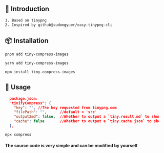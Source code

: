 ## 📖 Introduction

```bash
1. Based on tinypng
2. Inspired by github@sudongyuer/easy-tinypng-cli
```


## 📦 Installation


```bash
pnpm add tiny-compress-images

yarn add tiny-compress-images

npm install tiny-compress-images
```


## 🦄 Usage

```json
  package.json:
  "tinifyCompress": {
    "key": "", //The key requested from tinypng.com
    "filePath": "",      //default = 'src'
    "output2md": false,  //Whether to output a `tiny.result.md` to show the compression result
    "cache": false       //Whether to output a `tiny.cache.json` to show the compression result
  },
```

```bash
npx compress
```

#### The source code is very simple and can be modified by yourself


